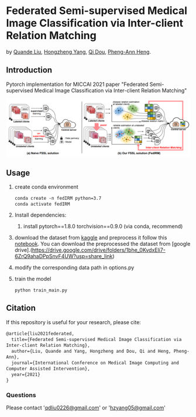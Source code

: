 # Federated Semi-supervised Medical Image Classification via Inter-client Relation Matching
by [Quande Liu](https://github.com/liuquande), [Hongzheng Yang](https://github.com/HongZhengYang), [Qi Dou](http://www.cse.cuhk.edu.hk/~qdou/), [Pheng-Ann Heng](http://www.cse.cuhk.edu.hk/~pheng/).  

## Introduction

Pytorch implementation for MICCAI 2021 paper "Federated Semi-supervised Medical Image Classification via Inter-client Relation Matching"

![](figure/miccai2021_fedirm.png)
## Usage
1. create conda environment
   
       conda create -n fedIRM python=3.7
       conda activate fedIRM
             
2. Install dependencies:

   1. install pytorch==1.8.0 torchvision==0.9.0 (via conda, recommend)

3. download the dataset from [kaggle](https://www.kaggle.com/c/rsna-intracranial-hemorrhage-detection) and preprocess it follow this [notebook](https://www.kaggle.com/guiferviz/prepare-dataset-resizing-and-saving-as-png). You can download the preprocessed the dataset from [google drive].(https://drive.google.com/drive/folders/1bhe_0KvdxEli7-6ZrQ9ahaDPpSnvF4UW?usp=share_link)

5. modify the corresponding data path in options.py

4. train the model  

       python train_main.py
## Citation

If this repository is useful for your research, please cite:

    @article{liu2021federated,
      title={Federated Semi-supervised Medical Image Classification via Inter-client Relation Matching},
      author={Liu, Quande and Yang, Hongzheng and Dou, Qi and Heng, Pheng-Ann},
      journal={International Conference on Medical Image Computing and Computer Assisted Intervention},
      year={2021}
    }  

### Questions

Please contact 'qdliu0226@gmail.com' or 'hzyang05@gmail.com'

